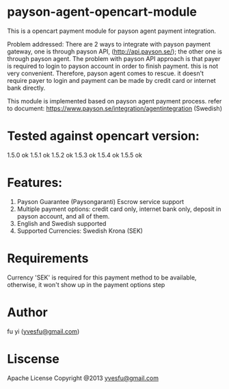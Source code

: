 payson-agent-opencart-module
============================

This is a opencart payment module for payson agent payment integration.

Problem addressed: There are 2 ways to integrate with payson payment gateway, one is through payson API, (http://api.payson.se/);
the other one is through payson agent.
The problem with payson API approach is that payer is required to login to payson account in order to finish payment. this is not very convenient.
Therefore, payson agent comes to rescue. it doesn't require payer to login and payment can be made by credit card or internet bank directly.

This module is implemented based on payson agent payment process. refer to document: https://www.payson.se/integration/agentintegration (Swedish)

Tested against opencart version:
============================
1.5.0       ok
1.5.1       ok
1.5.2       ok
1.5.3       ok
1.5.4       ok
1.5.5       ok

Features:
============================
1) Payson Guarantee (Paysongaranti) Escrow service support
2) Multiple payment options:  credit card only, internet bank only, deposit in payson account, and all of them.
3) English and Swedish supported
4) Supported Currencies: Swedish Krona (SEK)


Requirements
============================
Currency 'SEK' is required for this payment method to be available, otherwise, it won't show up in the payment options step


Author
============================
fu yi (yvesfu@gmail.com)


Liscense
============================
Apache License
Copyright @2013 yvesfu@gmail.com

